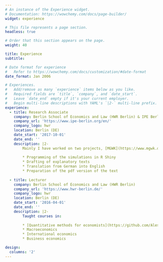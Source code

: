 ```yaml
---
# An instance of the Experience widget.
# Documentation: https://wowchemy.com/docs/page-builder/
widget: experience

# This file represents a page section.
headless: true

# Order that this section appears on the page.
weight: 40

title: Experience
subtitle:

# Date format for experience
#   Refer to https://wowchemy.com/docs/customization/#date-format
date_format: Jan 2006

# Experiences.
#   Add/remove as many `experience` items below as you like.
#   Required fields are `title`, `company`, and `date_start`.
#   Leave `date_end` empty if it's your current employer.
#   Begin multi-line descriptions with YAML's `|2-` multi-line prefix.
experience:
  - title: Research Associate
    company: Berlin School of Economics and Law (HWR Berlin) & IPE Berlin
    company_url: 'https://www.ipe-berlin.org/en/'
    company_logo: hwr
    location: Berlin (DE)
    date_start: '2017-10-01'
    date_end: ''
    description: |2-
        Mainly I have worked on two projects, [MGWK](https://www.mgwk.de/) and [WIPOSIM](https://www.wiposim.de/), entirely developed in R and RStudio. My responsibilities included:
        
        * Programming of the simulations in R Shiny
        * Drafting of explanatory texts 
        * Translation from German into English
        * Preparation of the pdf version of the text
        
  - title: Lecturer
    company: Berlin School of Economics and Law (HWR Berlin)
    company_url: 'https://www.hwr-berlin.de/'
    company_logo: hwr
    location: Berlin (DE)
    date_start: '2016-04-01'
    date_end: ''
    description: |2-
        Taught courses in:
        
        * [Quantitative methods for economists](https://github.com/Alessandro1984/quant_methods_HWR_21-22)
        * Macroeconomics
        * International economics
        * Business economics

design:
  columns: '2'
---
```


